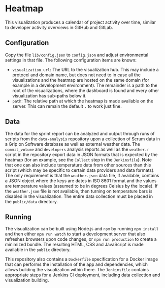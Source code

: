 # Heatmap

This visualization produces a calendar of project activity over time, similar 
to developer activity overviews in GitHub and GitLab.

## Configuration

Copy the file `lib/config.json` to `config.json` and adjust environmental 
settings in that file. The following configuration items are known:

- `visualization_url`: The URL to the visualization hub. This may include 
  a protocol and domain name, but does not need to in case all the 
  visualizations and the heatmap are hosted on the same domain (for example in 
  a development environment). The remainder is a path to the root of the 
  visualizations, where the dashboard is found and every other visualization 
  has sub-paths below it.
- `path`: The relative path at which the heatmap is made available on the 
  server. This can remain the default `.` to work just fine.

## Data

The data for the sprint report can be analyzed and output through runs of 
scripts from the `data-analysis` repository upon a collection of Scrum data in 
a Grip on Software database as well as external weather data. The 
`commit_volume` and `developers` analysis reports as well as the `weather.r` 
script in the repository export data in JSON formats that is expected by the 
heatmap (for an example, see the `Collect` step in the `Jenkinsfile`). Note 
that one can also include temperature data from other sources than this script 
(which may be specific to certain data providers and data formats). The only 
requirement is that the `weather.json` data file, if available, contains a JSON 
object where the keys are dates in ISO 8601 format and the values are 
temperature values (assumed to be in degrees Celsius by the locale). If the 
`weather.json` file is not available, then turning on temperature bars is 
disabled in the visualization. The entire data collection must be placed in the 
`public/data` directory.

## Running

The visualization can be built using Node.js and `npm` by running `npm install` 
and then either `npm run watch` to start a development server that also 
refreshes browsers upon code changes, or `npm run production` to create 
a minimized bundle. The resulting HTML, CSS and JavaScript is made available in 
the `public` directory.

This repository also contains a `Dockerfile` specification for a Docker image 
that can performs the installation of the app and dependencies, which allows 
building the visualization within there. The `Jenkinsfile` contains appropriate 
steps for a Jenkins CI deployment, including data collection and visualization 
building.
